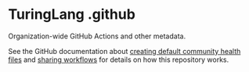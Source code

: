 # TuringLang .github

Organization-wide GitHub Actions and other metadata.

See the GitHub documentation about [creating default community health files](https://docs.github.com/en/github/building-a-strong-community/creating-a-default-community-health-file) and
[sharing workflows](https://docs.github.com/en/free-pro-team@latest/actions/learn-github-actions/sharing-workflows-with-your-organization)
for details on how this repository works.
